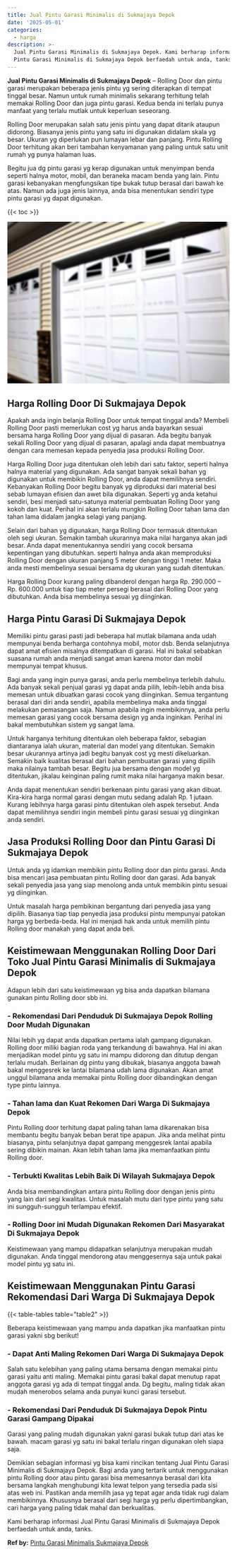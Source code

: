 ```yaml
---
title: Jual Pintu Garasi Minimalis di Sukmajaya Depok
date: '2025-05-01'
categories:
  - harga
description: >-
  Jual Pintu Garasi Minimalis di Sukmajaya Depok. Kami berharap informasi Jual
  Pintu Garasi Minimalis di Sukmajaya Depok berfaedah untuk anda, tanks....
---
```


**Jual Pintu Garasi Minimalis di Sukmajaya Depok** – Rolling Door dan pintu garasi merupakan beberapa jenis pintu yg sering diterapkan di tempat tinggal besar. Namun untuk rumah minimalis sekarang terhitung telah memakai Rolling Door dan juga pintu garasi. Kedua benda ini terlalu punya manfaat yang terlalu mutlak untuk keperluan seseorang.

Rolling Door merupakan salah satu jenis pintu yang dapat ditarik ataupun didorong. Biasanya jenis pintu yang satu ini digunakan didalam skala yg besar. Ukuran yg diperlukan pun lumayan lebar dan panjang. Pintu Rolling Door terhitung akan beri tambahan kenyamanan yang paling untuk satu unit rumah yg punya halaman luas.

Begitu jua dg pintu garasi yg kerap digunakan untuk menyimpan benda seperti halnya motor, mobil, dan beraneka macam benda yang lain. Pintu garasi kebanyakan mengfungsikan tipe bukak tutup berasal dari bawah ke atas. Namun ada juga jenis lainnya, anda bisa menentukan sendiri type pintu garasi yg dapat digunakan.

{{< toc >}}

![Jual Pintu Garasi Minimalis di Sukmajaya Depok](/images/pintu-garasi-42.png)

## Harga Rolling Door Di Sukmajaya Depok

Apakah anda ingin belanja Rolling Door untuk tempat tinggal anda? Membeli Rolling Door pasti memerlukan cost yg harus anda bayarkan sesuai bersama harga Rolling Door yang dijual di pasaran. Ada begitu banyak sekali Rolling Door yang dijual di pasaran, apalagi anda dapat membuatnya dengan cara memesan kepada penyedia jasa produksi Rolling Door.

Harga Rolling Door juga ditentukan oleh lebih dari satu faktor, seperti halnya halnya material yang digunakan. Ada sangat banyak sekali bahan yg digunakan untuk membikin Rolling Door, anda dapat memilihnya sendiri. Kebanyakan Rolling Door begitu banyak yg diproduksi dari material besi sebab lumayan efisien dan awet bila digunakan. Seperti yg anda ketahui sendiri, besi menjadi satu-satunya material pembuatan Rolling Door yang kokoh dan kuat. Perihal ini akan terlalu mungkin Rolling Door tahan lama dan tahan lama didalam jangka selagi yang panjang.

Selain dari bahan yg digunakan, harga Rolling Door termasuk ditentukan oleh segi ukuran. Semakin tambah ukurannya maka nilai harganya akan jadi besar. Anda dapat menentukannya sendiri yang cocok bersama kepentingan yang dibutuhkan. seperti halnya anda akan memproduksi Rolling Door dengan ukuran panjang 5 meter dengan tinggi 1 meter. Maka anda mesti membelinya sesuai bersama dg ukuran yang sudah ditentukan.

Harga Rolling Door kurang paling dibanderol dengan harga Rp. 290.000 – Rp. 600.000 untuk tiap tiap meter persegi berasal dari Rolling Door yang dibutuhkan. Anda bisa membelinya sesuai yg diinginkan.

## Harga Pintu Garasi Di Sukmajaya Depok

Memiliki pintu garasi pasti jadi beberapa hal mutlak bilamana anda udah mempunyai benda berharga contohnya mobil, motor dsb. Benda selanjutnya dapat amat efisien misalnya ditempatkan di garasi. Hal ini bakal sebabkan suasana rumah anda menjadi sangat aman karena motor dan mobil mempunyai tempat khusus.

Bagi anda yang ingin punya garasi, anda perlu membelinya terlebih dahulu. Ada banyak sekali penjual garasi yg dapat anda pilih, lebih-lebih anda bisa memesan untuk dibuatkan garasi cocok yang diinginkan. Semua tergantung berasal dari diri anda sendiri, apabila membelinya maka anda tinggal melakukan pemasangan saja. Namun apabila ingin membikinnya, anda perlu memesan garasi yang cocok bersama design yg anda inginkan. Perihal ini bakal membutuhkan sistem yg sangat lama.

Untuk harganya terhitung ditentukan oleh beberapa faktor, sebagian diantaranya ialah ukuran, material dan model yang ditentukan. Semakin besar ukurannya artinya jadi begitu banyak cost yg mesti dikeluarkan. Semakin baik kualitas berasal dari bahan pembuatan garasi yang dipilih maka nilainya tambah besar. Begitu jua bersama dengan model yg ditentukan, jikalau keinginan paling rumit maka nilai harganya makin besar.

Anda dapat menentukan sendiri berkenaan pintu garasi yang akan dibuat. Kira-kira harga normal garasi dengan mutu sedang adalah Rp. 1 jutaan. Kurang lebihnya harga garasi pintu ditentukan oleh aspek tersebut. Anda dapat memilihnya sendiri ingin membeli pintu garasi sesuai yg diinginkan anda sendiri.

## Jasa Produksi Rolling Door dan Pintu Garasi Di Sukmajaya Depok

Untuk anda yg idamkan membikin pintu Rolling door dan pintu garasi. Anda bisa mencari jasa pembuatan pintu Rolling door dan garasi. Ada banyak sekali penyedia jasa yang siap menolong anda untuk membikin pintu sesuai yg diinginkan.

Untuk masalah harga pembikinan bergantung dari penyedia jasa yang dipilih. Biasanya tiap tiap penyedia jasa produksi pintu mempunyai patokan harga yg berbeda-beda. Hal ini menjadi hak anda untuk memilih pintu Rolling door manakah yang dapat anda beli.

## Keistimewaan Menggunakan Rolling Door Dari Toko Jual Pintu Garasi Minimalis di Sukmajaya Depok

Adapun lebih dari satu keistimewaan yg bisa anda dapatkan bilamana gunakan pintu Rolling door sbb ini.

### \- Rekomendasi Dari Penduduk Di Sukmajaya Depok Rolling Door Mudah Digunakan

Nilai lebih yg dapat anda dapatkan pertama ialah gampang digunakan. Rolling door miliki bagian roda yang terkandung di bawahnya. Hal ini akan menjadikan model pintu yg satu ini mampu didorong dan ditutup dengan terlalu mudah. Berlainan dg pintu yang dibukak, biasanya anggota bawah bakal menggesrek ke lantai bilamana udah lama digunakan. Akan amat unggul bilamana anda memakai pintu Rolling door dibandingkan dengan type pintu lainnya.

### \- Tahan lama dan Kuat Rekomen Dari Warga Di Sukmajaya Depok

Pintu Rolling door terhitung dapat paling tahan lama dikarenakan bisa membantu begitu banyak beban berat tipe apapun. Jika anda melihat pintu biasanya, pintu selanjutnya dapat gampang menggesrek lantai apabila sering dibikin mainan. Akan lebih tahan lama jika memanfaatkan pintu Rolling door.

### \- Terbukti Kwalitas Lebih Baik Di Wilayah Sukmajaya Depok

Anda bisa membandingkan antara pintu Rolling door dengan jenis pintu yang lain dari segi kwalitas. Untuk masalah mutu dari type pintu yang satu ini sungguh-sungguh terlampau efektif.

### \- Rolling Door ini Mudah Digunakan Rekomen Dari Masyarakat Di Sukmajaya Depok

Keistimewaan yang mampu didapatkan selanjutnya merupakan mudah digunakan. Anda tinggal mendorong atau menggesernya saja untuk pakai model pintu yg satu ini.

## Keistimewaan Menggunakan Pintu Garasi Rekomendasi Dari Warga Di Sukmajaya Depok

{{< table-tables table="table2" >}}

Beberapa keistimewaan yang mampu anda dapatkan jika manfaatkan pintu garasi yakni sbg berikut!

### \- Dapat Anti Maling Rekomen Dari Warga Di Sukmajaya Depok

Salah satu kelebihan yang paling utama bersama dengan memakai pintu garasi yaitu anti maling. Memakai pintu garasi bakal dapat menutup rapat anggota garasi yg ada di tempat tinggal anda. Dg begitu, maling tidak akan mudah menerobos selama anda punyai kunci garasi tersebut.

### \- Rekomendasi Dari Penduduk Di Sukmajaya Depok Pintu Garasi Gampang Dipakai

Garasi yang paling mudah digunakan yakni garasi bukak tutup dari atas ke bawah. macam garasi yg satu ini bakal terlalu ringan digunakan oleh siapa saja.

Demikian sebagian informasi yg bisa kami rincikan tentang Jual Pintu Garasi Minimalis di Sukmajaya Depok. Bagi anda yang tertarik untuk menggunakan pintu Rolling door atau pintu garasi bisa memesannya berasal dari kita bersama langkah menghubungi kita lewat telpon yang tersedia pada sisi atas web ini. Pastikan anda memilih jasa yg tepat agar anda tidak rugi dalam membikinnya. Khususnya berasal dari segi harga yg perlu dipertimbangkan, cari harga yang paling tidak mahal dan berkualitas.

Kami berharap informasi Jual Pintu Garasi Minimalis di Sukmajaya Depok berfaedah untuk anda, tanks.

**Ref by:** [Pintu Garasi Minimalis Sukmajaya Depok](https://id.wikipedia.org/wiki/Pintu)
